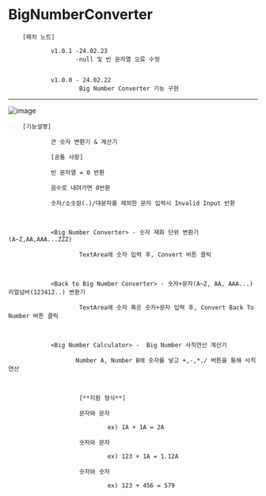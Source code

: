 # BigNumberConverter
        [패치 노트]
        
                v1.0.1 -24.02.23 
                       -null 및 빈 문자열 오류 수정


                v1.0.0 - 24.02.22
                        Big Number Converter 기능 구현

-------------------------------------------------------------------------------------
  ![image](https://github.com/kastro723/BigNumberConverter/assets/55536937/a4905da8-4089-4f6f-8885-118a33000a54)

        [기능설명]
        
                큰 숫자 변환기 & 계산기

                [공통 사항]
                
                빈 문자열 = 0 반환

                음수로 내려가면 0반환
                
                숫자/소숫점(.)/대문자를 제외한 문자 입력시 Invalid Input 반환


        
                <Big Number Converter> - 숫자 재화 단위 변환기(A~Z,AA,AAA...ZZZ)
    
                        TextArea에 숫자 입력 후, Convert 버튼 클릭


                        
                <Back to Big Number Converter> - 숫자+문자(A~Z, AA, AAA...) 리얼넘버(123412..) 변환기

                        TextArea에 숫자 혹은 숫자+문자 입력 후, Convert Back To Number 버튼 클릭

                        
                
                <Big Number Calculator> -  Big Number 사칙연산 계산기

                       Number A, Number B에 숫자를 넣고 +,-,*,/ 버튼을 통해 사칙연산
                        


                        [**지원 형식**]
        
                        문자와 문자 
                
                                ex) 1A + 1A = 2A
                        
                        숫자와 문자
                
                                ex) 123 + 1A = 1.12A
                        
                        숫자와 숫자
                
                                ex) 123 + 456 = 579
                                
